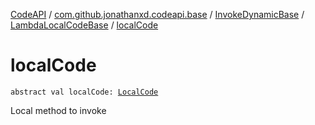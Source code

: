[CodeAPI](../../../index.md) / [com.github.jonathanxd.codeapi.base](../../index.md) / [InvokeDynamicBase](../index.md) / [LambdaLocalCodeBase](index.md) / [localCode](.)

# localCode

`abstract val localCode: `[`LocalCode`](../../-local-code/index.md)

Local method to invoke

